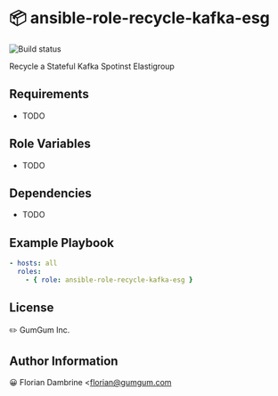 :package: ansible-role-recycle-kafka-esg
=========================================

![Build status](https://ops.drone.va.ggops.com/api/badges/gumgum/ansible-role-recycle-kafka-esg/status.svg?branch=master)

Recycle a Stateful Kafka Spotinst Elastigroup

Requirements
------------

* TODO

Role Variables
--------------

* TODO

Dependencies
------------

* TODO

Example Playbook
----------------

```yaml
- hosts: all
  roles:
    - { role: ansible-role-recycle-kafka-esg }
```

License
-------

:pencil2: GumGum Inc.

Author Information
------------------

:grinning: Florian Dambrine <florian@gumgum.com
